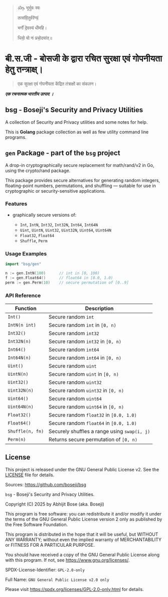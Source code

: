 >
> ॐᳬ᳞ भूर्भुवः स्वः
>
> तत्स॑वि॒तुर्वरे॑ण्यं॒
>
> भर्गो॑ दे॒वस्य॑ धीमहि।
>
> धियो॒ यो नः॑ प्रचो॒दया॑त्॥
>

#  बी.स.जी - बोसजी के द्वारा रचित सुरक्षा एवं गोपनीयता हेतु तन्त्राक्ष्।

> एक सुरक्षा एवं गोपनीयता केंद्रित तंत्राक्षों का संकलन।

***एक रचनात्मक भारतीय उत्पाद ।***

## bsg - Boseji's Security and Privacy Utilities

A collection of Security and Privacy utilities and some notes for help.

This is **Golang** package collection as well as few utility command line programs.

## `gen` Package - part of the `bsg` project

A drop-in cryptographically secure replacement for math/rand/v2 in Go, using the crypto/rand package.

This package provides secure alternatives for generating random integers, floating-point numbers, permutations, and shuffling — suitable for use in cryptographic or security-sensitive applications.

### Features

* graphically secure versions of:

  * `Int`, `IntN`, `Int32`, `Int32N`, `Int64`, `Int64N`
  * `Uint`, `UintN`, `Uint32`, `Uint32N`, `Uint64`, `Uint64N`
  * `Float32`, `Float64`
  * `Shuffle`, `Perm`

### Usage Examples

```go
import "bsg/gen"

n := gen.IntN(100)      // int in [0, 100)
f := gen.Float64()      // float64 in [0.0, 1.0)
perm := gen.Perm(10)    // secure permutation of [0..9]
```

### API Reference

| Function         | Description                                  |
| ---------------- | -------------------------------------------- |
| `Int()`          | Secure random `int`                          |
| `IntN(n int)`    | Secure random `int` in `[0, n)`              |
| `Int32()`        | Secure random `int32`                        |
| `Int32N(n)`      | Secure random `int32` in `[0, n)`            |
| `Int64()`        | Secure random `int64`                        |
| `Int64N(n)`      | Secure random `int64` in `[0, n)`            |
| `Uint()`         | Secure random `uint`                         |
| `UintN(n)`       | Secure random `uint` in `[0, n)`             |
| `Uint32()`       | Secure random `uint32`                       |
| `Uint32N(n)`     | Secure random `uint32` in `[0, n)`           |
| `Uint64()`       | Secure random `uint64`                       |
| `Uint64N(n)`     | Secure random `uint64` in `[0, n)`           |
| `Float32()`      | Secure random `float32` in `[0.0, 1.0)`      |
| `Float64()`      | Secure random `float64` in `[0.0, 1.0)`      |
| `Shuffle(n, fn)` | Securely shuffles a range using `swap(i, j)` |
| `Perm(n)`        | Returns secure permutation of `[0, n)`       |


## License

This project is released under the GNU General Public License v2. See the [LICENSE](../LICENSE.txt) file for details.

Sources: <https://github.com/boseji/bsg>

`bsg` - Boseji's Security and Privacy Utilities.

Copyright (C) 2025 by Abhijit Bose (aka. Boseji)

This program is free software: you can redistribute it and/or modify
it under the terms of the GNU General Public License version 2 only
as published by the Free Software Foundation.

This program is distributed in the hope that it will be useful,
but WITHOUT ANY WARRANTY; without even the implied warranty of
MERCHANTABILITY or FITNESS FOR A PARTICULAR PURPOSE.

You should have received a copy of the GNU General Public License
along with this program. If not, see <https://www.gnu.org/licenses/>.

SPDX-License-Identifier: `GPL-2.0-only`

Full Name: `GNU General Public License v2.0 only`

Please visit <https://spdx.org/licenses/GPL-2.0-only.html> for details.

